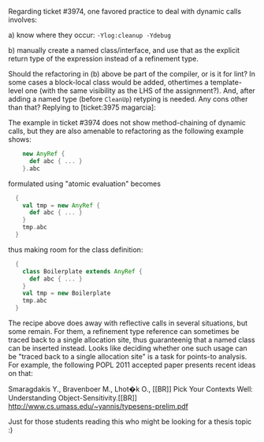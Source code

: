 Regarding ticket #3974, one favored practice to deal with dynamic calls involves: 

a) know where they occur: `-Ylog:cleanup -Ydebug`

b) manually create a named class/interface, and use that as the explicit return type of the expression instead of a refinement type. 


Should the refactoring in (b) above be part of the compiler, or is it for lint? In some cases a block-local class would be added, othertimes a template-level one (with the same visibility as the LHS of the assignment?). And, after adding a named type (before `CleanUp`) retyping is needed. Any cons other than that? 
Replying to [ticket:3975 magarcia]:

The example in ticket #3974 does not show method-chaining of dynamic calls, but they are also amenable to refactoring as the following example shows: 

```scala
    new AnyRef {
      def abc { ... }
    }.abc
```


formulated using "atomic evaluation" becomes 

```scala
  {
    val tmp = new AnyRef {
      def abc { ... }
    }
    tmp.abc
  }
```

thus making room for the class definition: 

```scala
  {
    class Boilerplate extends AnyRef {
      def abc { ... }
    }
    val tmp = new Boilerplate
    tmp.abc
  }
```

The recipe above does away with reflective calls in several situations, but some remain. For them, a refinement type reference can sometimes be traced back to a single allocation site, thus guaranteenig that a named class can be inserted instead. Looks like deciding whether one such usage can be "traced back to a single allocation site" is a task for points-to analysis. For example, the following POPL 2011 accepted paper presents recent ideas on that: 

Smaragdakis Y., Bravenboer M., Lhot�k O., [[BR]]
Pick Your Contexts Well: Understanding Object-Sensitivity.[[BR]] 
http://www.cs.umass.edu/~yannis/typesens-prelim.pdf 

Just for those students reading this who might be looking for a thesis topic :) 
